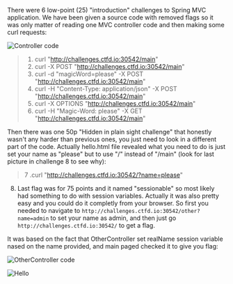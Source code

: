 There were 6 low-point (25) "introduction" challenges to Spring MVC application. We have been given a source code with removed flags so it was only matter of reading one MVC controller code and then making some curl requests:

![Controller code](https://github.com/lasq88/CTF/blob/main/tenableCTF2021/springmvc/controller.png)

> 1. curl "http://challenges.ctfd.io:30542/main"
> 2. curl -X POST "http://challenges.ctfd.io:30542/main"
> 3. curl -d "magicWord=please" -X POST "http://challenges.ctfd.io:30542/main"
> 4. curl -H "Content-Type: application/json" -X POST "http://challenges.ctfd.io:30542/main"
> 5. curl -X OPTIONS "http://challenges.ctfd.io:30542/main"
> 6. curl -H "Magic-Word: please" -X GET "http://challenges.ctfd.io:30542/main"

Then there was one 50p "Hidden in plain sight challenge" that honestly wasn't any harder than previous ones, you just need to look in a different part of the code. Actually hello.html file revealed what you need to do is just set your name as "please" but to use "/" instead of "/main" (look for last picture in challenge 8 to see why):

> 7 .curl "http://challenges.ctfd.io:30542/?name=please"

8. Last flag was for 75 points and it named "sessionable" so most likely had something to do with session variables. Actually it was also pretty easy and you could do it completly from your browser. So first you needed to navigate to `http://challenges.ctfd.io:30542/other?name=admin` to set your name as admin, and then just go `http://challenges.ctfd.io:30542/` to get a flag.

It was based on the fact that OtherController set realName session variable nased on the name provided, and main paged checked it to give you flag:

![OtherController code](https://github.com/lasq88/CTF/blob/main/tenableCTF2021/springmvc/other_controller.png)

![Hello](https://github.com/lasq88/CTF/blob/main/tenableCTF2021/springmvc/hello.png)
